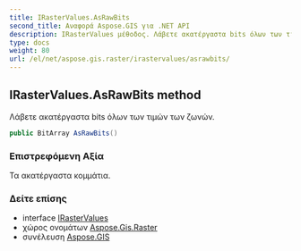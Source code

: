 ```yaml
---
title: IRasterValues.AsRawBits
second_title: Αναφορά Aspose.GIS για .NET API
description: IRasterValues μέθοδος. Λάβετε ακατέργαστα bits όλων των τιμών των ζωνών.
type: docs
weight: 80
url: /el/net/aspose.gis.raster/irastervalues/asrawbits/
---
```

## IRasterValues.AsRawBits method

Λάβετε ακατέργαστα bits όλων των τιμών των ζωνών.

```csharp
public BitArray AsRawBits()
```

### Επιστρεφόμενη Αξία

Τα ακατέργαστα κομμάτια.

### Δείτε επίσης

* interface [IRasterValues](../)
* χώρος ονομάτων [Aspose.Gis.Raster](../../irastervalues/)
* συνέλευση [Aspose.GIS](../../../)


